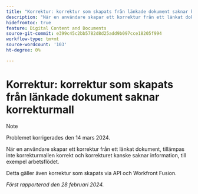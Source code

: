 ```yaml
---
title: "Korrektur: korrektur som skapats från länkade dokument saknar korrekturmall."
description: "När en användare skapar ett korrektur från ett länkat dokument tillämpas inte korrekturmallen korrekt och korrekturet kanske saknar information, till exempel arbetsflödet."
hidefromtoc: true
feature: Digital Content and Documents
source-git-commit: e399c45c2bb5782d8d25add9b097cce18205f994
workflow-type: tm+mt
source-wordcount: '103'
ht-degree: 0%

---
```



# Korrektur: korrektur som skapats från länkade dokument saknar korrekturmall

<!--On WF, WFF, WFP TOCs-->

>[!NOTE]
>
>Problemet korrigerades den 14 mars 2024.

När en användare skapar ett korrektur från ett länkat dokument, tillämpas inte korrekturmallen korrekt och korrekturet kanske saknar information, till exempel arbetsflödet.

Detta gäller även korrektur som skapats via API och Workfront Fusion.

_Först rapporterad den 28 februari 2024._
